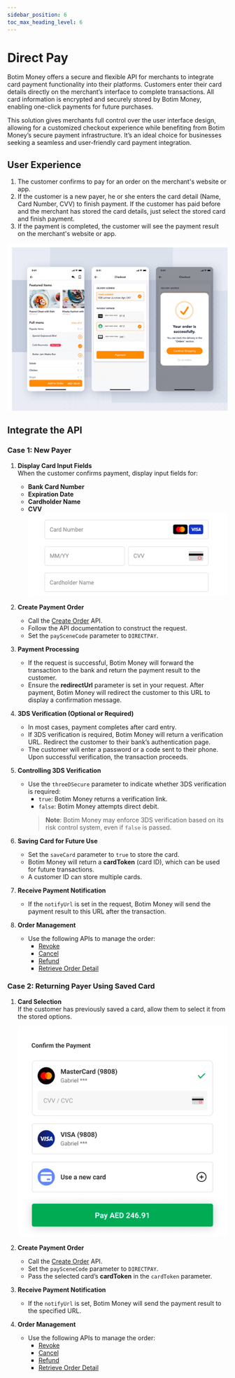 ```yaml
---
sidebar_position: 6
toc_max_heading_level: 6
---
```


# Direct Pay

Botim Money offers a secure and flexible API for merchants to integrate card payment functionality into their platforms. Customers enter their card details directly on the merchant’s interface to complete transactions. All card information is encrypted and securely stored by Botim Money, enabling one-click payments for future purchases.

This solution gives merchants full control over the user interface design, allowing for a customized checkout experience while benefiting from Botim Money’s secure payment infrastructure. It’s an ideal choice for businesses seeking a seamless and user-friendly card payment integration.

## User Experience

1. The customer confirms to pay for an order on the merchant's website or app.
2. If the customer is a new payer, he or she enters the card detail (Name, Card Number, CVV) to finish payment. If the customer has paid before and the merchant has stored the card details, just select the stored card and finish payment.
3. If the payment is completed, the customer will see the payment result on the merchant's website or app.

![ue-direct](../pic/ue-directpay.png)

## Integrate the API
### Case 1: New Payer

1. **Display Card Input Fields**  
   When the customer confirms payment, display input fields for:  
   - **Bank Card Number**  
   - **Expiration Date**  
   - **Cardholder Name**  
   - **CVV**  
   ![card](../pic/cardinfo.png)

2. **Create Payment Order**  
   - Call the [Create Order](/docs/createorder) API.  
   - Follow the API documentation to construct the request.  
   - Set the `paySceneCode` parameter to `DIRECTPAY`.

3. **Payment Processing**  
   - If the request is successful, Botim Money will forward the transaction to the bank and return the payment result to the customer.  
   - Ensure the **redirectUrl** parameter is set in your request. After payment, Botim Money will redirect the customer to this URL to display a confirmation message.

4. **3DS Verification (Optional or Required)**  
   - In most cases, payment completes after card entry.  
   - If 3DS verification is required, Botim Money will return a verification URL. Redirect the customer to their bank’s authentication page.  
   - The customer will enter a password or a code sent to their phone. Upon successful verification, the transaction proceeds.

5. **Controlling 3DS Verification**  
   - Use the `threeDSecure` parameter to indicate whether 3DS verification is required:  
     - `true`: Botim Money returns a verification link.  
     - `false`: Botim Money attempts direct debit.  
     > **Note**: Botim Money may enforce 3DS verification based on its risk control system, even if `false` is passed.

6. **Saving Card for Future Use**  
   - Set the `saveCard` parameter to `true` to store the card.  
   - Botim Money will return a **cardToken** (card ID), which can be used for future transactions.  
   - A customer ID can store multiple cards.

7. **Receive Payment Notification**  
   - If the `notifyUrl` is set in the request, Botim Money will send the payment result to this URL after the transaction.

8. **Order Management**  
   - Use the following APIs to manage the order:  
     - [Revoke](/docs/revoke)
     - [Cancel](/docs/cancel)
     - [Refund](/docs/refund)   
     - [Retrieve Order Detail](/docs/retrieveorderdetail)

### Case 2: Returning Payer Using Saved Card

1. **Card Selection**  
   If the customer has previously saved a card, allow them to select it from the stored options.  

   ![savedcard](../pic/savedcard.png)

3. **Create Payment Order**  
   - Call the [Create Order](/docs/createorder) API.  
   - Set the `paySceneCode` parameter to `DIRECTPAY`.  
   - Pass the selected card’s **cardToken** in the `cardToken` parameter.

4. **Receive Payment Notification**  
   - If the `notifyUrl` is set, Botim Money will send the payment result to the specified URL.

5. **Order Management**  
   - Use the following APIs to manage the order:  
     - [Revoke](/docs/revoke)
     - [Cancel](/docs/cancel)
     - [Refund](/docs/refund)   
     - [Retrieve Order Detail](/docs/retrieveorderdetail)
